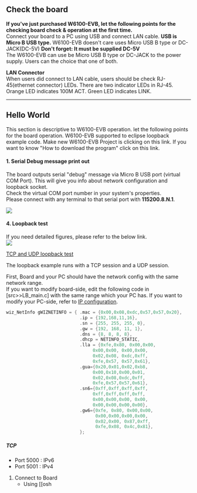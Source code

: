 

## Check the board

**If you've just purchased W6100-EVB, let the following points for the
checking board check & operation at the first time.**  
Connect your board to a PC using USB and connect LAN cable. **USB is
Micro B USB type.** W6100-EVB doesn't care uses Micro USB B type or
DC-JACK(DC-5V) 
**Don't forget: It must be supplied DC-5V**  
The W6100-EVB can use be Micro USB B type or DC-JACK to the power
supply. Users can the choice that one of both. 

 **LAN Connector**  
When users did connect to LAN cable, users should be check
RJ-45(ethernet connector) LEDs. There are two indicator LEDs in RJ-45.
Orange LED indicates 100M ACT. Green LED indicates LINK.

-----

## Hello World

This section is descriptive to W6100-EVB operation. let the following
points for the board operation. W6100-EVB supported to eclipse loopback
example code. Make new W6100-EVB Project is clicking on this link. If
you want to know "How to download the program" click on this link.

#### 1\. Serial Debug message print out

The board outputs serial "debug" message via Micro B USB port (virtual
COM Port). This will give you info about network configuration and
loopback socket.  
Check the virtual COM port number in your system's properties.  
Please connect with any terminal to that serial port with
**115200.8.N.1**.

![](/products/w6100/w6100_evb/debug_msg.jpg)

#### 4\. Loopback test

 If you need detailed figures, please refer to the below link.  
![](/products/w5500/w5500_evb/icons/link.png) 

[TCP and UDP loopback test](/osh/cookie/loopback_test#TCP%20and%20UDP%20loopback%20test)


The loopback example runs with a TCP session and a UDP session.

First, Board and your PC should have the network config with the same
network range.  
If you want to modify board-side, edit the following code in
\[src\>\>LB\_main.c\] with the same range which your PC has. If you want
to modify your PC-side, refer to [IP configuration](IP_configuration.md).

``` cpp
wiz_NetInfo gWIZNETINFO = { .mac = {0x00,0x08,0xdc,0x57,0x57,0x20},
                            .ip = {192,168,11,16},
                            .sn = {255, 255, 255, 0},
                            .gw = {192, 168, 11, 1},
                            .dns = {8, 8, 8, 8},
                            .dhcp = NETINFO_STATIC,
                            .lla = {0xfe,0x80, 0x00,0x00,
                                 0x00,0x00, 0x00,0x00,
                                 0x02,0x08, 0xdc,0xff,
                                 0xfe,0x57, 0x57,0x61},
                            .gua={0x20,0x01,0x02,0xb8,
                                 0x00,0x10,0x00,0x01,
                                 0x02,0x08,0xdc,0xff,
                                 0xfe,0x57,0x57,0x61},
                            .sn6={0xff,0xff,0xff,0xff,
                                 0xff,0xff,0xff,0xff,
                                 0x00,0x00,0x00, 0x00,
                                 0x00,0x00,0x00,0x00},
                            .gw6={0xfe, 0x80, 0x00,0x00,
                                  0x00,0x00,0x00,0x00,
                                  0x02,0x00, 0x87,0xff,
                                  0xfe,0x08, 0x4c,0x81},
                            };

```

##### TCP

  - Port 5000 : IPv6
  - Port 5001 : IPv4

<!-- end list -->

1.  Connect to Board 
      - Using \[\[osh
